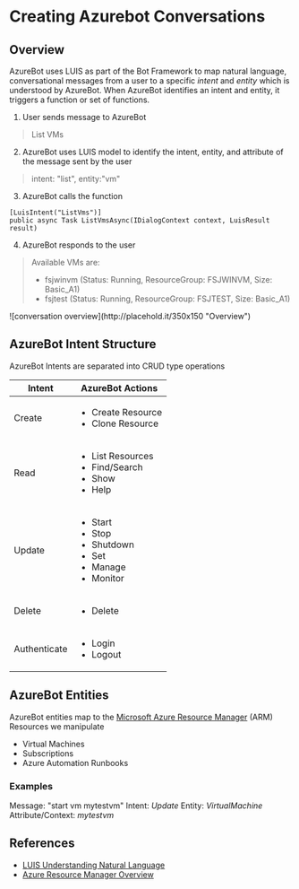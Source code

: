 # Creating Azurebot Conversations

## Overview
AzureBot uses LUIS as part of the Bot Framework to map natural language, conversational messages from a user to a specific _intent_ and _entity_ which is understood by AzureBot. When AzureBot identifies an intent and entity, it triggers a function or set of functions.

1. User sends message to AzureBot
> List VMs
2. AzureBot uses LUIS model to identify the intent, entity, and attribute of the message sent by the user
> intent: "list", entity:"vm"
3. AzureBot calls the function
```
[LuisIntent("ListVms")]
public async Task ListVmsAsync(IDialogContext context, LuisResult result)
```
4. AzureBot responds to the user
<blockquote>Available VMs are:
<ul>
	<li>fsjwinvm (Status: Running, ResourceGroup: FSJWINVM, Size: Basic_A1)</li>
	<li>fsjtest (Status: Running, ResourceGroup: FSJTEST, Size: Basic_A1)</li>
</ul>

</blockquote>
<!--TODO: Add image-->
![conversation overview](http://placehold.it/350x150 "Overview")

## AzureBot Intent Structure

AzureBot Intents are separated into CRUD type operations

Intent      | AzureBot Actions 
--- | ---
Create | <ul><li>Create Resource</li><li>Clone Resource</li></ul>
Read | <ul><li>List Resources</li><li>Find/Search</li><li>Show</li><li>Help</li></ul> 
Update | <ul><li>Start</li><li>Stop</li><li>Shutdown</li><li>Set</li><li>Manage</li><li>Monitor</li></ul>
Delete | <ul><li>Delete</li></ul>
Authenticate | <ul><li>Login</li><li>Logout</li></ul>

## AzureBot Entities
AzureBot entities map to the [Microsoft Azure Resource Manager](https://azure.microsoft.com/en-us/documentation/articles/resource-group-overview/) (ARM) Resources we manipulate

* Virtual Machines
* Subscriptions
* Azure Automation Runbooks
### Examples
Message: "start vm mytestvm"
Intent: _Update_
Entity: _VirtualMachine_
Attribute/Context: _mytestvm_


## References
* [LUIS Understanding Natural Language](https://docs.botframework.com/en-us/node/builder/guides/understanding-natural-language/)
* [Azure Resource Manager Overview](https://azure.microsoft.com/en-us/documentation/articles/resource-group-overview/)